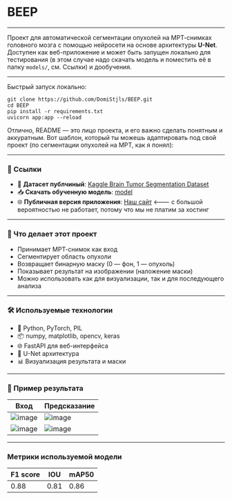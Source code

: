 # BEEP
____
Проект для автоматической сегментации опухолей на МРТ-снимках головного мозга с помощью нейросети на основе архитектуры **U-Net**.  
Доступен как веб-приложение и может быть запущен локально для тестирования (в этом случае надо скачать модель и поместить её в папку `models/`, см. Ссылки) и дообучения.
_____
Быстрый запуск локально:
```
git clone https://github.com/DomiStjls/BEEP.git
cd BEEP
pip install -r requirements.txt 
uvicorn app:app --reload
```

Отлично, README — это лицо проекта, и его важно сделать понятным и аккуратным. Вот шаблон, который ты можешь адаптировать под свой проект (по сегментации опухолей на МРТ, как я понял):

---

### 🔗 Ссылки

- 📂 **Датасет публчиный**: [Kaggle Brain Tumor Segmentation Dataset](https://www.kaggle.com/datasets/your-dataset-link)  
- 📥 **Скачать обученную модель**: [model](https://drive.google.com/file/d/1Zw3upDYeAKRPa69VoEtoYNlU--56xAK5/view?usp=sharing)  
- 🌐 **Публичная версия приложения**: [Наш сайт](https://prodigally-polite-buzzard.cloudpub.ru/) <--- с большой вероятностью не работает, потому что мы не платим за хостинг

---

### 🧠 Что делает этот проект

- Принимает МРТ-снимок как вход
- Сегментирует область опухоли
- Возвращает бинарную маску (0 — фон, 1 — опухоль)
- Показывает результат на изображении (наложение маски)
- Можно использовать как для визуализации, так и для последующего анализа

---

### 🛠 Используемые технологии

- 🐍 Python, PyTorch, PIL
- 📦 numpy, matplotlib, opencv, keras
- 🌐 FastAPI для веб-интерфейса
- 🧠 U-Net архитектура
- 📊 Визуализация результата и маски

---

### 📸 Пример результата

| Вход | Предсказание |
|------|--------------|
| ![image](https://github.com/user-attachments/assets/61177deb-6228-4b60-a1de-ac98463428fd) | ![image](https://github.com/user-attachments/assets/d390822c-5d34-4cb3-a8e0-8781a5896f8e) |
| ![image](https://github.com/user-attachments/assets/50dcac80-fc8a-47fa-9e0e-0b240eeab722) | ![image](https://github.com/user-attachments/assets/56d25202-7eb7-478a-a604-5a55c911d2cf) |

---

### Метрики используемой модели

|F1 score	| IOU	| mAP50 |
|------|------- | ------|
| 0.88 | 0.81 | 0.86 |


